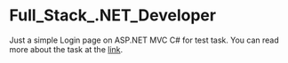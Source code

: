 # Full_Stack_.NET_Developer
Just a simple Login page on ASP.NET MVC C# for test task. You can read more about the task at the [link](https://www.mekashron.com/blog/en/post/net-developer-from-home).

